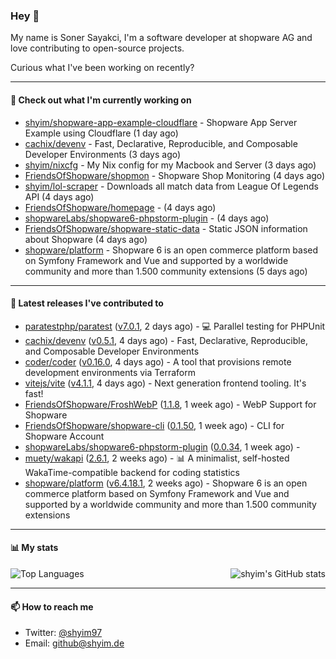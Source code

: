 ### Hey 👋

My name is Soner Sayakci, I'm a software developer at shopware AG and love contributing to open-source projects.

Curious what I've been working on recently?

---

#### 👷 Check out what I'm currently working on

- [shyim/shopware-app-example-cloudflare](https://github.com/shyim/shopware-app-example-cloudflare) - Shopware App Server Example using Cloudflare (1 day ago)
- [cachix/devenv](https://github.com/cachix/devenv) - Fast, Declarative, Reproducible, and Composable Developer Environments (3 days ago)
- [shyim/nixcfg](https://github.com/shyim/nixcfg) - My Nix config for my Macbook and Server (3 days ago)
- [FriendsOfShopware/shopmon](https://github.com/FriendsOfShopware/shopmon) - Shopware Shop Monitoring (4 days ago)
- [shyim/lol-scraper](https://github.com/shyim/lol-scraper) - Downloads all match data from League Of Legends API (4 days ago)
- [FriendsOfShopware/homepage](https://github.com/FriendsOfShopware/homepage) -  (4 days ago)
- [shopwareLabs/shopware6-phpstorm-plugin](https://github.com/shopwareLabs/shopware6-phpstorm-plugin) -  (4 days ago)
- [FriendsOfShopware/shopware-static-data](https://github.com/FriendsOfShopware/shopware-static-data) - Static JSON information about Shopware (4 days ago)
- [shopware/platform](https://github.com/shopware/platform) - Shopware 6 is an open commerce platform based on Symfony Framework and Vue and supported by a worldwide community and more than 1.500 community extensions (5 days ago)

---

#### 🔭 Latest releases I've contributed to

- [paratestphp/paratest](https://github.com/paratestphp/paratest) ([v7.0.1](https://github.com/paratestphp/paratest/releases/tag/v7.0.1), 2 days ago) - :computer: Parallel testing for PHPUnit
- [cachix/devenv](https://github.com/cachix/devenv) ([v0.5.1](https://github.com/cachix/devenv/releases/tag/v0.5.1), 4 days ago) - Fast, Declarative, Reproducible, and Composable Developer Environments
- [coder/coder](https://github.com/coder/coder) ([v0.16.0](https://github.com/coder/coder/releases/tag/v0.16.0), 4 days ago) - A tool that provisions remote development environments via Terraform
- [vitejs/vite](https://github.com/vitejs/vite) ([v4.1.1](https://github.com/vitejs/vite/releases/tag/v4.1.1), 4 days ago) - Next generation frontend tooling. It&#39;s fast!
- [FriendsOfShopware/FroshWebP](https://github.com/FriendsOfShopware/FroshWebP) ([1.1.8](https://github.com/FriendsOfShopware/FroshWebP/releases/tag/1.1.8), 1 week ago) - WebP Support for Shopware
- [FriendsOfShopware/shopware-cli](https://github.com/FriendsOfShopware/shopware-cli) ([0.1.50](https://github.com/FriendsOfShopware/shopware-cli/releases/tag/0.1.50), 1 week ago) - CLI for Shopware Account
- [shopwareLabs/shopware6-phpstorm-plugin](https://github.com/shopwareLabs/shopware6-phpstorm-plugin) ([0.0.34](https://github.com/shopwareLabs/shopware6-phpstorm-plugin/releases/tag/0.0.34), 1 week ago) - 
- [muety/wakapi](https://github.com/muety/wakapi) ([2.6.1](https://github.com/muety/wakapi/releases/tag/2.6.1), 2 weeks ago) - 📊 A minimalist, self-hosted WakaTime-compatible backend for coding statistics
- [shopware/platform](https://github.com/shopware/platform) ([v6.4.18.1](https://github.com/shopware/platform/releases/tag/v6.4.18.1), 2 weeks ago) - Shopware 6 is an open commerce platform based on Symfony Framework and Vue and supported by a worldwide community and more than 1.500 community extensions

---

#### 📊 My stats

<img align="right" alt="shyim's GitHub stats" src="https://github-readme-stats.vercel.app/api?username=shyim&count_private=1&show_icons=true&" />

![Top Languages](https://github-readme-stats.vercel.app/api/top-langs/?username=shyim)

---

#### 📫 How to reach me

- Twitter: [@shyim97](https://twitter.com/shyim97)
- Email: [github@shyim.de](mailto://github@shyim.de)
